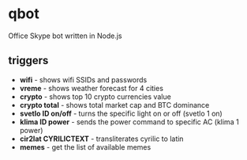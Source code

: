 # qbot
Office Skype bot written in Node.js

## triggers
- **wifi** - shows wifi SSIDs and passwords
- **vreme** - shows weather forecast for 4 cities
- **crypto** - shows top 10 crypto currencies value
- **crypto total** - shows total market cap and BTC dominance
- **svetlo ID on/off** - turns the specific light on or off (svetlo 1 on)
- **klima ID power** - sends the power command to specific AC (klima 1 power)
- **cir2lat CYRILICTEXT** - transliterates cyrilic to latin
- **memes** - get the list of available memes
